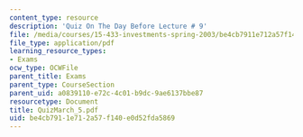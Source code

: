 ```yaml
---
content_type: resource
description: 'Quiz On The Day Before Lecture # 9'
file: /media/courses/15-433-investments-spring-2003/be4cb7911e712a57f140e0d52fda5869_QuizMarch_5.pdf
file_type: application/pdf
learning_resource_types:
- Exams
ocw_type: OCWFile
parent_title: Exams
parent_type: CourseSection
parent_uid: a0839110-e72c-4c01-b9dc-9ae6137bbe87
resourcetype: Document
title: QuizMarch_5.pdf
uid: be4cb791-1e71-2a57-f140-e0d52fda5869
---
```

